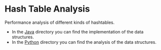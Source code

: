 # Hash Table Analysis
Performance analysis of different kinds of hashtables.
- In the [Java](https://github.com/fabiod20/hash-table-analysis/tree/master/Java) directory you can find the implementation of the data structures.
- In the [Python](https://github.com/fabiod20/hash-table-analysis/tree/master/Python) directory you can find the analysis of the data structures. 
